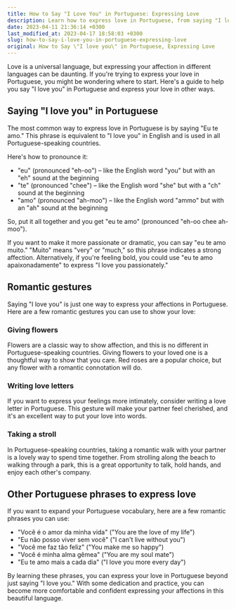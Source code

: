 ```yaml
---
title: How to Say "I Love You" in Portuguese: Expressing Love
description: Learn how to express love in Portuguese, from saying "I love you" to other romantic phrases and traditions.
date: 2023-04-11 21:36:14 +0300
last_modified_at: 2023-04-17 18:58:03 +0300
slug: how-to-say-i-love-you-in-portuguese-expressing-love
original: How to Say \"I love you\" in Portuguese, Expressing Love
---
```

Love is a universal language, but expressing your affection in different languages can be daunting. If you're trying to express your love in Portuguese, you might be wondering where to start. Here's a guide to help you say "I love you" in Portuguese and express your love in other ways.

## Saying "I love you" in Portuguese

The most common way to express love in Portuguese is by saying "Eu te amo." This phrase is equivalent to "I love you" in English and is used in all Portuguese-speaking countries.

Here's how to pronounce it:

* "eu" (pronounced "eh-oo") – like the English word "you" but with an "eh" sound at the beginning
* "te" (pronounced "chee") – like the English word "she" but with a "ch" sound at the beginning
* "amo" (pronounced "ah-moo") – like the English word "ammo" but with an "ah" sound at the beginning

So, put it all together and you get "eu te amo" (pronounced "eh-oo chee ah-moo").

If you want to make it more passionate or dramatic, you can say "eu te amo muito." "Muito" means "very" or "much," so this phrase indicates a strong affection. Alternatively, if you're feeling bold, you could use "eu te amo apaixonadamente" to express "I love you passionately."

## Romantic gestures

Saying "I love you" is just one way to express your affections in Portuguese. Here are a few romantic gestures you can use to show your love:

### Giving flowers

Flowers are a classic way to show affection, and this is no different in Portuguese-speaking countries. Giving flowers to your loved one is a thoughtful way to show that you care. Red roses are a popular choice, but any flower with a romantic connotation will do.

### Writing love letters

If you want to express your feelings more intimately, consider writing a love letter in Portuguese. This gesture will make your partner feel cherished, and it's an excellent way to put your love into words.

### Taking a stroll

In Portuguese-speaking countries, taking a romantic walk with your partner is a lovely way to spend time together. From strolling along the beach to walking through a park, this is a great opportunity to talk, hold hands, and enjoy each other's company.

## Other Portuguese phrases to express love

If you want to expand your Portuguese vocabulary, here are a few romantic phrases you can use:

* "Você é o amor da minha vida" ("You are the love of my life")
* "Eu não posso viver sem você" ("I can't live without you")
* "Você me faz tão feliz" ("You make me so happy")
* "Você é minha alma gêmea" ("You are my soul mate")
* "Eu te amo mais a cada dia" ("I love you more every day")

By learning these phrases, you can express your love in Portuguese beyond just saying "I love you." With some dedication and practice, you can become more comfortable and confident expressing your affections in this beautiful language.